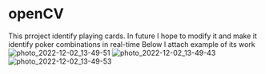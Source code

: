 # openCV
This prroject identify playing cards. In future I hope to modify it and make it identify poker combinations in real-time
Below I attach example of its work
![photo_2022-12-02_13-49-51](https://user-images.githubusercontent.com/90770582/205286516-8f4e6b94-dc0a-4eb2-8587-ed89eedc585c.jpg)
![photo_2022-12-02_13-49-43](https://user-images.githubusercontent.com/90770582/205286520-c1d02279-61cb-4aa1-903a-1ad21489c593.jpg)
![photo_2022-12-02_13-49-53](https://user-images.githubusercontent.com/90770582/205286522-284d3f2b-8fc1-4890-ab06-62692e9db28d.jpg)
